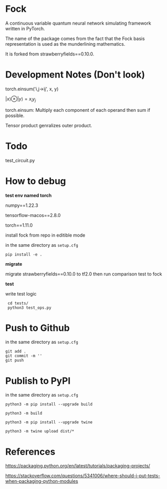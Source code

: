 # Fock

A continuous variable quantum neural network simulating framework written in PyTorch. 

The name of the package comes from the fact that the Fock basis representation is used as the  munderlining mathematics.

It is forked from strawberryfields==0.10.0.





# Development Notes (Don't look)

torch.einsum('i,j->ij', x, y)

$|x\rangle \otimes |y \rangle = x_i y_j$ 

torch.einsum: Multiply each component of each operand then sum if possible.

Tensor product genralizes outer product.



# Todo

test_circuit.py













# How to debug







**test env named torch**



numpy==1.22.3

tensorflow-macos==2.8.0

torch==1.11.0



install fock from repo in editible mode

in the same directory as `setup.cfg`

```
pip install -e .
```





**migrate**

migrate strawberryfields==0.10.0 to tf2.0 then run comparison test to fock



**test**

write test logic

```
 cd tests/
 python3 test_ops.py
```





# Push to Github

in the same directory as `setup.cfg`

```
git add .
git commit -m ''
git push
```





# Publish to PyPI

in the same directory as `setup.cfg`

```
python3 -m pip install --upgrade build
```

```
python3 -m build
```

```
python3 -m pip install --upgrade twine
```

```
python3 -m twine upload dist/*
```







# References

https://packaging.python.org/en/latest/tutorials/packaging-projects/

https://stackoverflow.com/questions/5341006/where-should-i-put-tests-when-packaging-python-modules

